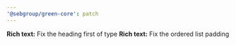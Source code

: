 ```yaml
---
'@sebgroup/green-core': patch
---
```


**Rich text:** Fix the heading first of type
**Rich text:** Fix the ordered list padding
